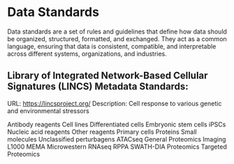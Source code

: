 # Data Standards
Data standards are a set of rules and guidelines that define how data should be organized, structured, formatted, and exchanged. They act as a common language, ensuring that data is consistent, compatible, and interpretable across different systems, organizations, and industries. 

## Library of Integrated Network-Based Cellular Signatures (LINCS) Metadata Standards:
URL: https://lincsproject.org/
Description: Cell response to various genetic and environmental stressors

Antibody reagents
Cell lines
Differentiated cells
Embryonic stem cells
iPSCs
Nucleic acid reagents
Other reagents
Primary cells
Proteins
Small molecules
Unclassified perturbagens
ATACseq
General Proteomics
Imaging
L1000
MEMA
Microwestern
RNAseq
RPPA
SWATH-DIA Proteomics
Targeted Proteomics



